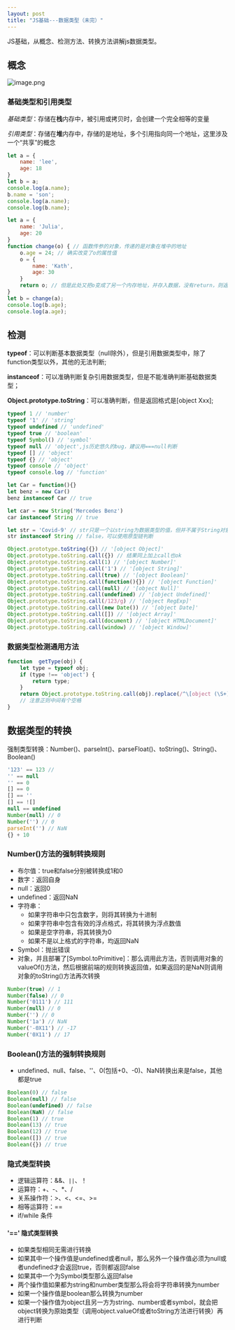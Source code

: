 ```yaml
---
layout: post
title: "JS基础---数据类型（未完）"
---
```


JS基础，从概念、检测方法、转换方法讲解js数据类型。

## 概念

![image.png](../../../images/js1.png)

### 基础类型和引用类型

*基础类型*：存储在**栈**内存中，被引用或拷贝时，会创建一个完全相等的变量

*引用类型*：存储在**堆**内存中，存储的是地址，多个引用指向同一个地址，这里涉及一个“共享”的概念

```javascript
let a = {
    name: 'lee',
    age: 18
}
let b = a;
console.log(a.name);
b.name = 'son';
console.log(a.name);
console.log(b.name);
```

```javascript
let a = {
    name: 'Julia',
    age: 20
}
function change(o) { // 函数传参的对象，传递的是对象在堆中的地址
    o.age = 24; // 确实改变了o的属性值
    o = {
        name: 'Kath',
        age: 30
    }
    return o; // 但是此处又把o变成了另一个内存地址，并存入数据，没有return，则返回一个undefined
}
let b = change(a);
console.log(b.age);
console.log(a.age);
```

## 检测

**typeof**：可以判断基本数据类型（null除外），但是引用数据类型中，除了function类型以外，其他的无法判断;

**instanceof**：可以准确判断复杂引用数据类型，但是不能准确判断基础数据类型；

**Object.prototype.toString**：可以准确判断，但是返回格式是[object Xxx];

```javascript
typeof 1 // 'number'
typeof '1' // 'string'
typeof undefined // 'undefined'
typeof true // 'boolean'
typeof Symbol() // 'symbol'
typeof null // 'object',js历史悠久的bug，建议用===null判断
typeof [] // 'object'
typeof {} // 'object'
typeof console // 'object'
typeof console.log // 'function'
```

```javascript
let Car = function(){}
let benz = new Car()
benz instanceof Car // true

let car = new String('Mercedes Benz')
car instanceof String // true

let str = 'Covid-9' // str只是一个以string为数据类型的值，但并不属于String对象的实例
str instanceof String // false，可以使用原型链判断
```

```javascript
Object.prototype.toString({}) // '[object Object]'
Object.prototype.toString.call({}) // 结果同上加上call也ok
Object.prototype.toString.call(1) // '[object Number]'
Object.prototype.toString.call('1') // '[object String]'
Object.prototype.toString.call(true) // '[object Boolean]'
Object.prototype.toString.call(function(){}) // '[object Function]'
Object.prototype.toString.call(null) // '[object Null]'
Object.prototype.toString.call(undefined) // '[object Undefined]'
Object.prototype.toString.call(/123/g) // '[object RegExp]'
Object.prototype.toString.call(new Date()) // '[object Date]'
Object.prototype.toString.call([]) // '[object Array]'
Object.prototype.toString.call(document) // '[object HTMLDocument]'
Object.prototype.toString.call(window) // '[object Window]'
```

### 数据类型检测通用方法
```javascript
function  getType(obj) {
    let type = typeof obj;
    if (type !== 'object') {
        return type;
    }
    return Object.prototype.toString.call(obj).replace(/^\[object (\S+)\]$/, '$1')
    // 注意正则中间有个空格
}
```

## 数据类型的转换

强制类型转换：Number()、parseInt()、parseFloat()、toString()、String()、Boolean()

```javascript
'123' == 123 // 
'' == null
'' == 0
[] == 0
[] == ''
[] == ![]
null == undefined
Number(null) // 0
Number('') // 0
parseInt('') // NaN
{} + 10
```

### Number()方法的强制转换规则
* 布尔值：true和false分别被转换成1和0
* 数字：返回自身
* null：返回0
* undefined：返回NaN
* 字符串：
    + 如果字符串中只包含数字，则将其转换为十进制
    + 如果字符串中包含有效的浮点格式，将其转换为浮点数值
    + 如果是空字符串，将其转换为0
    + 如果不是以上格式的字符串，均返回NaN
* Symbol：抛出错误
* 对象，并且部署了[Symbol.toPrimitive]：那么调用此方法，否则调用对象的valueOf()方法，然后根据前端的规则转换返回值，如果返回的是NaN则调用对象的toString()方法再次转换

```javascript
Number(true) // 1
Number(false) // 0
Number('0111') // 111
Number(null) // 0
Number('') // 0
Number('1a') // NaN
Number('-0X11') // -17
Number('0X11') // 17
```

### Boolean()方法的强制转换规则
* undefined、null、false、''、0(包括+0、-0)、NaN转换出来是false，其他都是true

```javascript
Boolean(0) // false
Boolean(null) // false
Boolean(undefined) // false
Boolean(NaN) // false
Boolean(1) // true
Boolean(13) // true
Boolean(12) // true
Boolean([]) // true
Boolean({}) // true
```

### 隐式类型转换
* 逻辑运算符：&&、```||```、！
* 运算符：+、-、*、/
* 关系操作符：>、<、<=、>=
* 相等运算符：==
* if/while 条件

#### '==' 隐式类型转换
* 如果类型相同无需进行转换
* 如果其中一个操作值是undefined或者null，那么另外一个操作值必须为null或者undefined才会返回true，否则都返回false
* 如果其中一个为Symbol类型那么返回false
* 两个操作值如果都为string和number类型那么将会将字符串转换为number
* 如果一个操作值是boolean那么转换为number
* 如果一个操作值为object且另一方为string、number或者symbol，就会把object转换为原始类型（调用object.valueOf或者toString方法进行转换）再进行判断

```javascript

```
